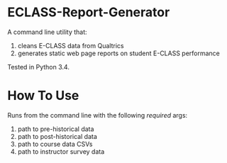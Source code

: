 # ECLASS-Report-Generator

A command line utility that:

1. cleans E-CLASS data from Qualtrics
2. generates static web page reports on student E-CLASS performance


Tested in Python 3.4.

# How To Use

Runs from the command line with the following *required* args:

1. path to pre-historical data
2. path to post-historical data
3. path to course data CSVs
4. path to instructor survey data

